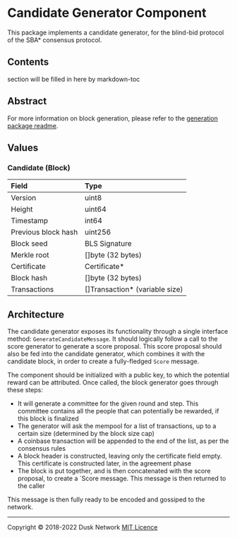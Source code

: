 # Candidate Generator Component

This package implements a candidate generator, for the blind-bid protocol of the SBA\* consensus protocol.

<!-- ToC start -->

## Contents

section will be filled in here by markdown-toc

<!-- ToC end -->

## Abstract

For more information on block generation, please refer to the [generation package readme](../generation/generation.md).

## Values

### Candidate \(Block\)

| Field | Type |
| :--- | :--- |
| Version | uint8 |
| Height | uint64 |
| Timestamp | int64 |
| Previous block hash | uint256 |
| Block seed | BLS Signature |
| Merkle root | \[\]byte \(32 bytes\) |
| Certificate | Certificate\* |
| Block hash | \[\]byte \(32 bytes\) |
| Transactions | \[\]Transaction\* \(variable size\) |

## Architecture

The candidate generator exposes its functionality through a single interface method: `GenerateCandidateMessage`. It should logically follow a call to the score generator to generate a score proposal. This score proposal should also be fed into the candidate generator, which combines it with the candidate block, in order to create a fully-fledged `Score` message.

The component should be initialized with a public key, to which the potential reward can be attributed. Once called, the block generator goes through these steps:

- It will generate a committee for the given round and step. This committee contains all the people that can potentially be rewarded, if this block is finalized
- The generator will ask the mempool for a list of transactions, up to a certain size (determined by the block size cap)
- A coinbase transaction will be appended to the end of the list, as per the consensus rules
- A block header is constructed, leaving only the certificate field empty. This certificate is constructed later, in the agreement phase
- The block is put together, and is then concatenated with the score proposal, to create a `Score message. This message is then returned to the caller

This message is then fully ready to be encoded and gossiped to the network.

<!-- 
# to regenerate this file's table of contents:
markdown-toc README.md --replace --skip-headers 2 --inline --header "##  Contents"
-->

---
Copyright © 2018-2022 Dusk Network
[MIT Licence](https://github.com/dusk-network/dusk-blockchain/blob/master/LICENSE)